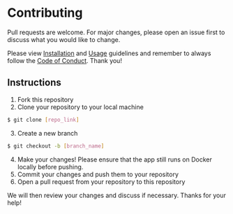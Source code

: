  # Contributing
 Pull requests are welcome. For major changes, please open an issue first to discuss what you would like to change.
 
 Please view [Installation](https://github.com/LaloVene/MLH-PE-Project#installation) and [Usage](https://github.com/LaloVene/MLH-PE-Project#usage) guidelines and remember to always follow the [Code of Conduct](https://github.com/LaloVene/MLH-PE-Project/blob/main/CODE_OF_CONDUCT.md#contributor-covenant-code-of-conduct). Thank you!
 
 ## Instructions
 1. Fork this repository
 2. Clone your repository to your local machine
 ```bash
 $ git clone [repo_link]
 ```
 3. Create a new branch
 ```bash
 $ git checkout -b [branch_name]
 ```
4. Make your changes! Please ensure that the app still runs on Docker locally before pushing.
5. Commit your changes and push them to your repository
6. Open a pull request from your repository to this repository

We will then review your changes and discuss if necessary. Thanks for your help!
